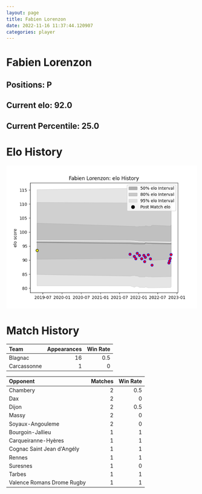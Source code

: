 ```yaml
---  
layout: page  
title: Fabien Lorenzon  
date: 2022-11-16 11:37:44.120907  
categories: player  
---
```

# Fabien Lorenzon

## Positions: P

## Current elo: 92.0

## Current Percentile: 25.0

# Elo History


![elo history](history_FabienLorenzon.png)
# Match History


| Team        |   Appearances |   Win Rate |
|:------------|--------------:|-----------:|
| Blagnac     |            16 |        0.5 |
| Carcassonne |             1 |        0   |

| Opponent                   |   Matches |   Win Rate |
|:---------------------------|----------:|-----------:|
| Chambery                   |         2 |        0.5 |
| Dax                        |         2 |        0   |
| Dijon                      |         2 |        0.5 |
| Massy                      |         2 |        0   |
| Soyaux-Angouleme           |         2 |        0   |
| Bourgoin-Jallieu           |         1 |        1   |
| Carqueiranne-Hyères        |         1 |        1   |
| Cognac Saint Jean d'Angély |         1 |        1   |
| Rennes                     |         1 |        1   |
| Suresnes                   |         1 |        0   |
| Tarbes                     |         1 |        1   |
| Valence Romans Drome Rugby |         1 |        1   |
